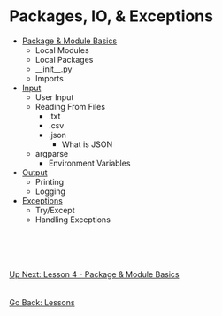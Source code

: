 # Packages, IO, & Exceptions
* [Package & Module Basics](package-module-basics.md)
    * Local Modules
    * Local Packages
    * \_\_init__.py 
    * Imports
* [Input](input.md)
    * User Input
    * Reading From Files
        * .txt
        * .csv
        * .json
            * What is JSON
    * argparse
        * Environment Variables
* [Output](output.md)
    * Printing
    * Logging 
* [Exceptions](exceptions.md)
    * Try/Except
    * Handling Exceptions

\
\
\
\
[Up Next: Lesson 4 - Package & Module Basics](package-module-basics.md)
\
\
\
[Go Back: Lessons](../README.md)